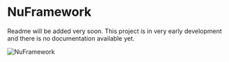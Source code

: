# NuFramework
Readme will be added very soon. This project is in very early development and there is no documentation available yet.

![NuFramework](https://i.imgur.com/A6cJTML.png "NuFramework info")
